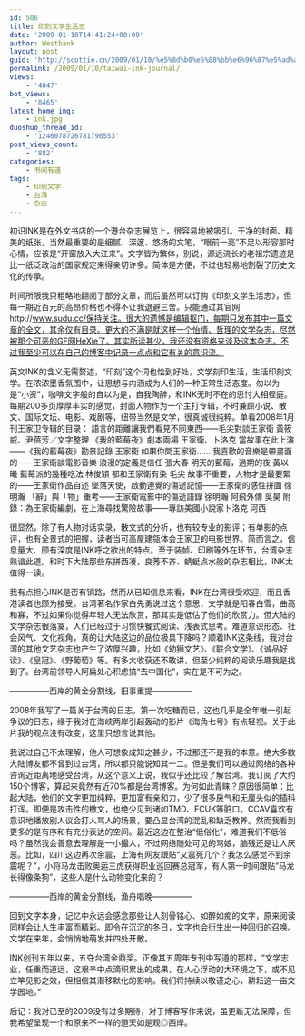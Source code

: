 ```yaml
---
id: 586
title: 印刻文学生活志
date: '2009-01-10T14:41:24+00:00'
author: Westbank
layout: post
guid: 'http://scottie.cn/2009/01/10/%e5%8d%b0%e5%88%bb%e6%96%87%e5%ad%a6%e7%94%9f%e6%b4%bb%e5%bf%97/'
permalink: /2009/01/10/taiwai-ink-journal/
views:
    - '4047'
bot_views:
    - '8465'
latest_home_img:
    - ink.jpg
duoshuo_thread_id:
    - '1246078726781796553'
post_views_count:
    - '882'
categories:
    - 书间有道
tags:
    - 印刻文学
    - 台湾
    - 杂志
---
```


初识INK是在外文书店的一个港台杂志展览上，很容易地被吸引。干净的封面、精美的纸张，当然最重要的是细腻、深邃、悠扬的文笔，“眼前一亮”不足以形容那时心情，应该是“开窗放入大江来”。文字皆为繁体，别说，源远流长的老祖宗遗迹是比一纸泛政治的国家规定来得亲切许多。简体是方便，不过也轻易地割裂了历史文化的传承。

时间所限我只粗略地翻阅了部分文章，而后虽然可以订购《印刻文学生活志》，但每一期近百元的高昂价格也不得不让我退避三舍。只能通过其官网http://www.sudu.cc/保持关注。很大的遗憾是编辑抠门，每期只发布其中一篇文章的全文，其余仅有目录。更大的不满是就这样一个怡情、哲理的文学杂志，尽然被那个可恶的GF网HeXie了。其实所读甚少，我还没有资格来谈及这本杂志。不过我至少可以在自己的博客中记录一点点和它有关的意识流。

 英文INK的含义无需赘述，“印刻”这个词也恰到好处，文学刻印生活，生活印刻文学。在浓浓墨香氛围中，让思想与内涵成为人们的一种正常生活态度。勿以为是“小资”，咖啡文字般的自以为是，自我陶醉，和INK无时不在的思忖大相径庭。每期200多页厚厚丰实的感觉，封面人物作为一个主打专辑，不时兼顾小说、散文、国际文坛、电影、戏剧等，纽带当然是文学，很真诚很纯粹。单看2008年1月刊王家卫专辑的目录：
語言的距離讓我們看見不同東西——毛尖對談王家衛 黃筱威、尹蓓芳／文字整理
《我的藍莓夜》劇本兩場 王家衛、卜洛克
當故事在此上演——《我的藍莓夜》勘景記錄 王家衛
如果你問王家衛……
我喜歡的音樂是帶畫面的——王家衛談電影音樂
浪漫的定義是信任 張大春
明天的藍莓，過期的夜 黃以曦
藍莓派的幾種吃法 林俊穎
都和王家衛有染 毛尖
故事不重要，人物才是最要緊的——王家衛作品自述
墜落天使，啟動連覺的傷逝記憶——王家衛的感性拼圖 徐明瀚
「辭」與「物」重考——王家衛電影中的傷逝語錄 徐明瀚
阿飛外傳 吳昊
附錄：為王家衛編劇，在上海尋找驚險故事——專訪美國小說家卜洛克 河西

很显然，除了有人物对话实录，散文式的分析，也有较专业的影评；有单影的点评，也有全景式的把握，读者当可高屋建瓴体会王家卫的电影世界。简而言之，信息量大、颇有深度是INK呼之欲出的特点。至于装帧、印刷等外在环节，台湾杂志熟谙此道。和时下大陆那些东拼西凑，良莠不齐、蜻蜓点水般的杂志相比，INK太值得一读。

我有点担心INK是否有销路，然而从已知信息来看，INK在台湾很受欢迎，而且香港读者也颇为接受。台湾著名作家白先勇说过这个意思，文学就是阳春白雪，曲高和寡，不过如果你觉得年轻人无法欣赏，那其实是低估了他们的欣赏力。但大陆的文学杂志很落寞，人们已经过于习惯快餐式阅读、浅表式思考。难道意识形态、社会风气、文化视角，真的让大陆这边的品位极具下降吗？顺着INK这条线，我对台湾的其他文艺杂志也产生了浓厚兴趣，比如《幼狮文艺》、《联合文学》、《诚品好读》、《皇冠》、《野葡萄》等。有多大收获还不敢讲，但至少纯粹的阅读乐趣我是找到了。台湾前领导人阿扁处心积虑搞“去中国化”，实在是不可为之。

—————西岸的黄金分割线，旧事重提—————

2008年我写了一篇关于台湾的日志，第一次吃糖而已，这也几乎是全年唯一引起争议的日志，缘于我对在海峡两岸引起轰动的影片《海角七号》有点轻视。关于此片我的观点没有改变，这里只想言说其他。

我说过自己不太理解，他人可想象成知之甚少，不过那还不是我的本意。绝大多数大陆博友都不曾到过台湾，所以都只能说知其一二。但是我们可以通过网络的各种咨询近距离地感受台湾，从这个意义上说，我似乎还比较了解台湾。我订阅了大约150个博客，算起来竟然有近70%都是台湾博客。为何如此青睐？原因很简单：比起大陆，他们的文字更加纯粹，更加富有亲和力，少了很多戾气和无厘头似的插科打诨。即便是攻击性的檄文，也绝少见到诸如TMD、FCUK等脏口。CCAV喜欢有意识地播放别人议会打人骂人的场景，要凸显台湾的混乱和缺乏教养。然而我看到更多的是有序和有充分表达的空间。最近这边在整治“低俗化”，难道我们不低俗吗？虽然我会善意去理解是一小撮人，不过网络随处可见的骂娘，脑残还是让人厌恶。比如，四川这边再次余震，上海有网友跟贴“又震死几个？我怎么感觉不到余震呢？”，小将马龙击败奥运三虎获得职业巡回赛总冠军，有人第一时间跟贴“马龙长得像条狗”，这些人是什么动物变化来的？

—————西岸的黄金分割线，渔舟唱晚—————

回到文字本身，记忆中永远会感念那些让人刻骨铭心、如醉如痴的文字，原来阅读同样会让人生丰富而精彩。即令在沉沉的冬日，文字也会衍生出一种回归的召唤。文学在来年，会悄悄地萌发并四处开散。

INK创刊五年以来，五夺台湾金鼎奖。正像其五周年专刊中写道的那样，“文学志业，任重而道远，这艰辛中点滴积累出的成果，在人心浮动的大环境之下，或不见立竿见影之效，但相信其潜移默化的影响。我们将持续以敬谨之心，耕耘这一亩文学园地。”

后记：我对已至的2009没有过多期待，对于博客写作来说，虽更新无法保障，但我希望呈现一个和原来不一样的道天如是观◎西岸。